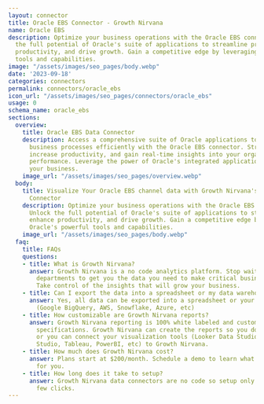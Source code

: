 ```yaml
---
layout: connector
title: Oracle EBS Connector - Growth Nirvana
name: Oracle EBS
description: Optimize your business operations with the Oracle EBS connector. Unlock
  the full potential of Oracle's suite of applications to streamline processes, enhance
  productivity, and drive growth. Gain a competitive edge by leveraging Oracle's powerful
  tools and capabilities.
image: "/assets/images/seo_pages/body.webp"
date: '2023-09-18'
categories: connectors
permalink: connectors/oracle_ebs
icon_url: "/assets/images/seo_pages/connectors/oracle_ebs"
usage: 0
schema_name: oracle_ebs
sections:
  overview:
    title: Oracle EBS Data Connector
    description: Access a comprehensive suite of Oracle applications to manage your
      business processes efficiently with the Oracle EBS connector. Streamline operations,
      increase productivity, and gain real-time insights into your organization's
      performance. Leverage the power of Oracle's integrated applications to optimize
      your business.
    image_url: "/assets/images/seo_pages/overview.webp"
  body:
    title: Visualize Your Oracle EBS channel data with Growth Nirvana's Oracle EBS
      Connector
    description: Optimize your business operations with the Oracle EBS connector.
      Unlock the full potential of Oracle's suite of applications to streamline processes,
      enhance productivity, and drive growth. Gain a competitive edge by leveraging
      Oracle's powerful tools and capabilities.
    image_url: "/assets/images/seo_pages/body.webp"
  faq:
    title: FAQs
    questions:
    - title: What is Growth Nirvana?
      answer: Growth Nirvana is a no code analytics platform. Stop waiting for other
        departments to get you the data you need to make critical business decisions.
        Take control of the insights that will grow your business.
    - title: Can I export the data into a spreadsheet or my data warehouse?
      answer: Yes, all data can be exported into a spreadsheet or your data warehouse
        (Google BigQuery, AWS, Snowflake, Azure, etc)
    - title: How customizable are Growth Nirvana reports?
      answer: Growth Nirvana reporting is 100% white labeled and customized to your
        specifications. Growth Nirvana can create the reports so you don’t have to
        or you can connect your visualization tools (Looker Data Studio/Google Data
        Studio, Tableau, PowerBI, etc) to Growth Nirvana.
    - title: How much does Growth Nirvana cost?
      answer: Plans start at $200/month. Schedule a demo to learn what plan is best
        for you.
    - title: How long does it take to setup?
      answer: Growth Nirvana data connectors are no code so setup only requires a
        few clicks.
---
```

